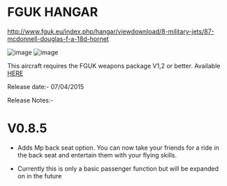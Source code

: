 
FGUK HANGAR
==
<http://www.fguk.eu/index.php/hangar/viewdownload/8-military-jets/87-mcdonnell-douglas-f-a-18d-hornet>

![image](http://www.fguk.eu/images/jdownloads/screenshots/fgfs-screen-033.png)
![image](http://www.fguk.eu/images/jdownloads/screenshots/fgfs-screen-035.png)

This aircraft requires the FGUK weapons package V1,2 or better. Available <a href="http://www.fgukmedia.co.uk/index.php/hangar/viewdownload/11-other-objects-and-vehicles/162-fguk-payloads-package">HERE</a>

Release date:- 07/04/2015

Release Notes:-

V0.8.5
==

* Adds Mp back seat option. You can now take your friends for a ride in the back seat and entertain them with your flying skills. 

* Currently this is only a basic passenger function but will be expanded on in the future




